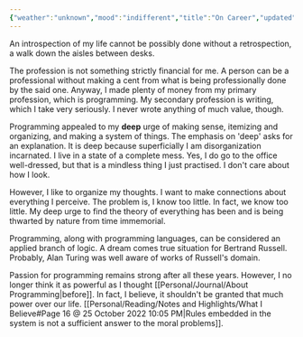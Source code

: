 ```yaml
---
{"weather":"unknown","mood":"indifferent","title":"On Career","updated":"2023-01-19T15:15:08+06:00","latitude":23.784735,"longitude":90.41618167,"altitude":-44.4,"dg-publish":true,"maturity":2,"tags":["life","work","programming"],"created":"2022-08-22T18:25:53+06:00","location":"Badda, Dhaka","permalink":"/personal/journal/the-supposed-last-year-of-my-life/on-career/","dgPassFrontmatter":true}
---
```


An introspection of my life cannot be possibly done without a retrospection, a walk down the aisles between desks.

The profession is not something strictly financial for me. A person can be a professional without making a cent from what is being professionally done by the said one. Anyway, I made plenty of money from my primary profession, which is programming. My secondary profession is writing, which I take very seriously. I never wrote anything of much value, though.

Programming appealed to my **deep** urge of making sense, itemizing and organizing, and making a system of things. The emphasis on 'deep' asks for an explanation. It is deep because superficially I am disorganization incarnated. I live in a state of a complete mess. Yes, I do go to the office well-dressed, but that is a mindless thing I just practised. I don't care about how I look.

However, I like to organize my thoughts. I want to make connections about everything I perceive. The problem is, I know too little. In fact, we know too little. My deep urge to find the theory of everything has been and is being thwarted by nature from time immemorial.

Programming, along with programming languages, can be considered an applied branch of logic. A dream comes true situation for Bertrand Russell. Probably, Alan Turing was well aware of works of Russell's domain.

Passion for programming remains strong after all these years. However, I no longer think it as powerful as I thought [[Personal/Journal/About Programming\|before]]. In fact, I believe, it shouldn't be granted that much power over our life.  [[Personal/Reading/Notes and Highlights/What I Believe#Page 16 @ 25 October 2022 10:05 PM\|Rules embedded in the system is not a sufficient answer to the moral problems]].